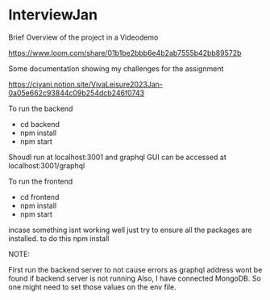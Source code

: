 # InterviewJan

Brief Overview of the project in a Videodemo

https://www.loom.com/share/01b1be2bbb6e4b2ab7555b42bb89572b

Some documentation showing my challenges for the assignment

https://ciyani.notion.site/VivaLeisure2023Jan-0a05e662c93844c09b254dcb246f0743


To run the backend
- cd backend
- npm install
- npm start

Shoudl run at localhost:3001 and graphql GUI can be accessed at localhost:3001/graphql

To run the frontend
- cd frontend
- npm install
- npm start

incase something isnt working well just try to ensure all the packages are installed.
to do this npm install

NOTE:

First run the backend server to not cause errors as graphql address wont be found if backend server is not running
Also, I have connected MongoDB. So one might need to set those values on the env file. 

